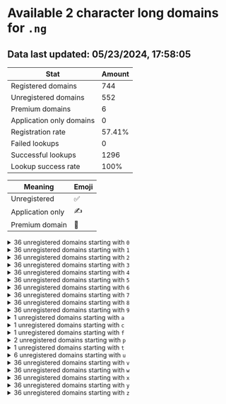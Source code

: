 # Available 2 character long domains for `.ng`

## Data last updated: 05/23/2024, 17:58:05

|Stat|Amount|
|--|--|
|Registered domains|744|
|Unregistered domains|552|
|Premium domains|6|
|Application only domains|0|
|Registration rate|57.41%|
|Failed lookups|0|
|Successful lookups|1296|
|Lookup success rate|100%|


|Meaning|Emoji|
|--|--|
|Unregistered|:white_check_mark:|
|Application only|:writing_hand:|
|Premium domain|:gem:|

<details>
<summary>36 unregistered domains starting with <bold><code>0</code></bold></summary>

|Type|Domain|
|--|--|
|:white_check_mark:|`00.ng`|
|:white_check_mark:|`01.ng`|
|:white_check_mark:|`02.ng`|
|:white_check_mark:|`03.ng`|
|:white_check_mark:|`04.ng`|
|:white_check_mark:|`05.ng`|
|:white_check_mark:|`06.ng`|
|:white_check_mark:|`07.ng`|
|:white_check_mark:|`08.ng`|
|:white_check_mark:|`09.ng`|
|:white_check_mark:|`0a.ng`|
|:white_check_mark:|`0b.ng`|
|:white_check_mark:|`0c.ng`|
|:white_check_mark:|`0d.ng`|
|:white_check_mark:|`0e.ng`|
|:white_check_mark:|`0f.ng`|
|:white_check_mark:|`0g.ng`|
|:white_check_mark:|`0h.ng`|
|:white_check_mark:|`0i.ng`|
|:white_check_mark:|`0j.ng`|
|:white_check_mark:|`0k.ng`|
|:white_check_mark:|`0l.ng`|
|:white_check_mark:|`0m.ng`|
|:white_check_mark:|`0n.ng`|
|:white_check_mark:|`0o.ng`|
|:white_check_mark:|`0p.ng`|
|:white_check_mark:|`0q.ng`|
|:white_check_mark:|`0r.ng`|
|:white_check_mark:|`0s.ng`|
|:white_check_mark:|`0t.ng`|
|:white_check_mark:|`0u.ng`|
|:white_check_mark:|`0v.ng`|
|:white_check_mark:|`0w.ng`|
|:white_check_mark:|`0x.ng`|
|:white_check_mark:|`0y.ng`|
|:white_check_mark:|`0z.ng`|
</details>
<details>
<summary>36 unregistered domains starting with <bold><code>1</code></bold></summary>

|Type|Domain|
|--|--|
|:white_check_mark:|`10.ng`|
|:white_check_mark:|`11.ng`|
|:white_check_mark:|`12.ng`|
|:white_check_mark:|`13.ng`|
|:white_check_mark:|`14.ng`|
|:white_check_mark:|`15.ng`|
|:white_check_mark:|`16.ng`|
|:white_check_mark:|`17.ng`|
|:white_check_mark:|`18.ng`|
|:white_check_mark:|`19.ng`|
|:white_check_mark:|`1a.ng`|
|:white_check_mark:|`1b.ng`|
|:white_check_mark:|`1c.ng`|
|:white_check_mark:|`1d.ng`|
|:white_check_mark:|`1e.ng`|
|:white_check_mark:|`1f.ng`|
|:white_check_mark:|`1g.ng`|
|:white_check_mark:|`1h.ng`|
|:white_check_mark:|`1i.ng`|
|:white_check_mark:|`1j.ng`|
|:white_check_mark:|`1k.ng`|
|:white_check_mark:|`1l.ng`|
|:white_check_mark:|`1m.ng`|
|:white_check_mark:|`1n.ng`|
|:white_check_mark:|`1o.ng`|
|:white_check_mark:|`1p.ng`|
|:white_check_mark:|`1q.ng`|
|:white_check_mark:|`1r.ng`|
|:white_check_mark:|`1s.ng`|
|:white_check_mark:|`1t.ng`|
|:white_check_mark:|`1u.ng`|
|:white_check_mark:|`1v.ng`|
|:white_check_mark:|`1w.ng`|
|:white_check_mark:|`1x.ng`|
|:white_check_mark:|`1y.ng`|
|:white_check_mark:|`1z.ng`|
</details>
<details>
<summary>36 unregistered domains starting with <bold><code>2</code></bold></summary>

|Type|Domain|
|--|--|
|:white_check_mark:|`20.ng`|
|:white_check_mark:|`21.ng`|
|:white_check_mark:|`22.ng`|
|:white_check_mark:|`23.ng`|
|:white_check_mark:|`24.ng`|
|:white_check_mark:|`25.ng`|
|:white_check_mark:|`26.ng`|
|:white_check_mark:|`27.ng`|
|:white_check_mark:|`28.ng`|
|:white_check_mark:|`29.ng`|
|:white_check_mark:|`2a.ng`|
|:white_check_mark:|`2b.ng`|
|:white_check_mark:|`2c.ng`|
|:white_check_mark:|`2d.ng`|
|:white_check_mark:|`2e.ng`|
|:white_check_mark:|`2f.ng`|
|:white_check_mark:|`2g.ng`|
|:white_check_mark:|`2h.ng`|
|:white_check_mark:|`2i.ng`|
|:white_check_mark:|`2j.ng`|
|:white_check_mark:|`2k.ng`|
|:white_check_mark:|`2l.ng`|
|:white_check_mark:|`2m.ng`|
|:white_check_mark:|`2n.ng`|
|:white_check_mark:|`2o.ng`|
|:white_check_mark:|`2p.ng`|
|:white_check_mark:|`2q.ng`|
|:white_check_mark:|`2r.ng`|
|:white_check_mark:|`2s.ng`|
|:white_check_mark:|`2t.ng`|
|:white_check_mark:|`2u.ng`|
|:white_check_mark:|`2v.ng`|
|:white_check_mark:|`2w.ng`|
|:white_check_mark:|`2x.ng`|
|:white_check_mark:|`2y.ng`|
|:white_check_mark:|`2z.ng`|
</details>
<details>
<summary>36 unregistered domains starting with <bold><code>3</code></bold></summary>

|Type|Domain|
|--|--|
|:white_check_mark:|`30.ng`|
|:white_check_mark:|`31.ng`|
|:white_check_mark:|`32.ng`|
|:white_check_mark:|`33.ng`|
|:white_check_mark:|`34.ng`|
|:white_check_mark:|`35.ng`|
|:white_check_mark:|`36.ng`|
|:white_check_mark:|`37.ng`|
|:white_check_mark:|`38.ng`|
|:white_check_mark:|`39.ng`|
|:white_check_mark:|`3a.ng`|
|:white_check_mark:|`3b.ng`|
|:white_check_mark:|`3c.ng`|
|:white_check_mark:|`3d.ng`|
|:white_check_mark:|`3e.ng`|
|:white_check_mark:|`3f.ng`|
|:white_check_mark:|`3g.ng`|
|:white_check_mark:|`3h.ng`|
|:white_check_mark:|`3i.ng`|
|:white_check_mark:|`3j.ng`|
|:white_check_mark:|`3k.ng`|
|:white_check_mark:|`3l.ng`|
|:white_check_mark:|`3m.ng`|
|:white_check_mark:|`3n.ng`|
|:white_check_mark:|`3o.ng`|
|:white_check_mark:|`3p.ng`|
|:white_check_mark:|`3q.ng`|
|:white_check_mark:|`3r.ng`|
|:white_check_mark:|`3s.ng`|
|:white_check_mark:|`3t.ng`|
|:white_check_mark:|`3u.ng`|
|:white_check_mark:|`3v.ng`|
|:white_check_mark:|`3w.ng`|
|:white_check_mark:|`3x.ng`|
|:white_check_mark:|`3y.ng`|
|:white_check_mark:|`3z.ng`|
</details>
<details>
<summary>36 unregistered domains starting with <bold><code>4</code></bold></summary>

|Type|Domain|
|--|--|
|:white_check_mark:|`40.ng`|
|:white_check_mark:|`41.ng`|
|:white_check_mark:|`42.ng`|
|:white_check_mark:|`43.ng`|
|:white_check_mark:|`44.ng`|
|:white_check_mark:|`45.ng`|
|:white_check_mark:|`46.ng`|
|:white_check_mark:|`47.ng`|
|:white_check_mark:|`48.ng`|
|:white_check_mark:|`49.ng`|
|:white_check_mark:|`4a.ng`|
|:white_check_mark:|`4b.ng`|
|:white_check_mark:|`4c.ng`|
|:white_check_mark:|`4d.ng`|
|:white_check_mark:|`4e.ng`|
|:white_check_mark:|`4f.ng`|
|:white_check_mark:|`4g.ng`|
|:white_check_mark:|`4h.ng`|
|:white_check_mark:|`4i.ng`|
|:white_check_mark:|`4j.ng`|
|:white_check_mark:|`4k.ng`|
|:white_check_mark:|`4l.ng`|
|:white_check_mark:|`4m.ng`|
|:white_check_mark:|`4n.ng`|
|:white_check_mark:|`4o.ng`|
|:white_check_mark:|`4p.ng`|
|:white_check_mark:|`4q.ng`|
|:white_check_mark:|`4r.ng`|
|:white_check_mark:|`4s.ng`|
|:white_check_mark:|`4t.ng`|
|:white_check_mark:|`4u.ng`|
|:white_check_mark:|`4v.ng`|
|:white_check_mark:|`4w.ng`|
|:white_check_mark:|`4x.ng`|
|:white_check_mark:|`4y.ng`|
|:white_check_mark:|`4z.ng`|
</details>
<details>
<summary>36 unregistered domains starting with <bold><code>5</code></bold></summary>

|Type|Domain|
|--|--|
|:white_check_mark:|`50.ng`|
|:white_check_mark:|`51.ng`|
|:white_check_mark:|`52.ng`|
|:white_check_mark:|`53.ng`|
|:white_check_mark:|`54.ng`|
|:white_check_mark:|`55.ng`|
|:white_check_mark:|`56.ng`|
|:white_check_mark:|`57.ng`|
|:white_check_mark:|`58.ng`|
|:white_check_mark:|`59.ng`|
|:white_check_mark:|`5a.ng`|
|:white_check_mark:|`5b.ng`|
|:white_check_mark:|`5c.ng`|
|:white_check_mark:|`5d.ng`|
|:white_check_mark:|`5e.ng`|
|:white_check_mark:|`5f.ng`|
|:white_check_mark:|`5g.ng`|
|:white_check_mark:|`5h.ng`|
|:white_check_mark:|`5i.ng`|
|:white_check_mark:|`5j.ng`|
|:white_check_mark:|`5k.ng`|
|:white_check_mark:|`5l.ng`|
|:white_check_mark:|`5m.ng`|
|:white_check_mark:|`5n.ng`|
|:white_check_mark:|`5o.ng`|
|:white_check_mark:|`5p.ng`|
|:white_check_mark:|`5q.ng`|
|:white_check_mark:|`5r.ng`|
|:white_check_mark:|`5s.ng`|
|:white_check_mark:|`5t.ng`|
|:white_check_mark:|`5u.ng`|
|:white_check_mark:|`5v.ng`|
|:white_check_mark:|`5w.ng`|
|:white_check_mark:|`5x.ng`|
|:white_check_mark:|`5y.ng`|
|:white_check_mark:|`5z.ng`|
</details>
<details>
<summary>36 unregistered domains starting with <bold><code>6</code></bold></summary>

|Type|Domain|
|--|--|
|:white_check_mark:|`60.ng`|
|:white_check_mark:|`61.ng`|
|:white_check_mark:|`62.ng`|
|:white_check_mark:|`63.ng`|
|:white_check_mark:|`64.ng`|
|:white_check_mark:|`65.ng`|
|:white_check_mark:|`66.ng`|
|:white_check_mark:|`67.ng`|
|:white_check_mark:|`68.ng`|
|:white_check_mark:|`69.ng`|
|:white_check_mark:|`6a.ng`|
|:white_check_mark:|`6b.ng`|
|:white_check_mark:|`6c.ng`|
|:white_check_mark:|`6d.ng`|
|:white_check_mark:|`6e.ng`|
|:white_check_mark:|`6f.ng`|
|:white_check_mark:|`6g.ng`|
|:white_check_mark:|`6h.ng`|
|:white_check_mark:|`6i.ng`|
|:white_check_mark:|`6j.ng`|
|:white_check_mark:|`6k.ng`|
|:white_check_mark:|`6l.ng`|
|:white_check_mark:|`6m.ng`|
|:white_check_mark:|`6n.ng`|
|:white_check_mark:|`6o.ng`|
|:white_check_mark:|`6p.ng`|
|:white_check_mark:|`6q.ng`|
|:white_check_mark:|`6r.ng`|
|:white_check_mark:|`6s.ng`|
|:white_check_mark:|`6t.ng`|
|:white_check_mark:|`6u.ng`|
|:white_check_mark:|`6v.ng`|
|:white_check_mark:|`6w.ng`|
|:white_check_mark:|`6x.ng`|
|:white_check_mark:|`6y.ng`|
|:white_check_mark:|`6z.ng`|
</details>
<details>
<summary>36 unregistered domains starting with <bold><code>7</code></bold></summary>

|Type|Domain|
|--|--|
|:white_check_mark:|`70.ng`|
|:white_check_mark:|`71.ng`|
|:white_check_mark:|`72.ng`|
|:white_check_mark:|`73.ng`|
|:white_check_mark:|`74.ng`|
|:white_check_mark:|`75.ng`|
|:white_check_mark:|`76.ng`|
|:white_check_mark:|`77.ng`|
|:white_check_mark:|`78.ng`|
|:white_check_mark:|`79.ng`|
|:white_check_mark:|`7a.ng`|
|:white_check_mark:|`7b.ng`|
|:white_check_mark:|`7c.ng`|
|:white_check_mark:|`7d.ng`|
|:white_check_mark:|`7e.ng`|
|:white_check_mark:|`7f.ng`|
|:white_check_mark:|`7g.ng`|
|:white_check_mark:|`7h.ng`|
|:white_check_mark:|`7i.ng`|
|:white_check_mark:|`7j.ng`|
|:white_check_mark:|`7k.ng`|
|:white_check_mark:|`7l.ng`|
|:white_check_mark:|`7m.ng`|
|:white_check_mark:|`7n.ng`|
|:white_check_mark:|`7o.ng`|
|:white_check_mark:|`7p.ng`|
|:white_check_mark:|`7q.ng`|
|:white_check_mark:|`7r.ng`|
|:white_check_mark:|`7s.ng`|
|:white_check_mark:|`7t.ng`|
|:white_check_mark:|`7u.ng`|
|:white_check_mark:|`7v.ng`|
|:white_check_mark:|`7w.ng`|
|:white_check_mark:|`7x.ng`|
|:white_check_mark:|`7y.ng`|
|:white_check_mark:|`7z.ng`|
</details>
<details>
<summary>36 unregistered domains starting with <bold><code>8</code></bold></summary>

|Type|Domain|
|--|--|
|:white_check_mark:|`80.ng`|
|:white_check_mark:|`81.ng`|
|:white_check_mark:|`82.ng`|
|:white_check_mark:|`83.ng`|
|:white_check_mark:|`84.ng`|
|:white_check_mark:|`85.ng`|
|:white_check_mark:|`86.ng`|
|:white_check_mark:|`87.ng`|
|:white_check_mark:|`88.ng`|
|:white_check_mark:|`89.ng`|
|:white_check_mark:|`8a.ng`|
|:white_check_mark:|`8b.ng`|
|:white_check_mark:|`8c.ng`|
|:white_check_mark:|`8d.ng`|
|:white_check_mark:|`8e.ng`|
|:white_check_mark:|`8f.ng`|
|:white_check_mark:|`8g.ng`|
|:white_check_mark:|`8h.ng`|
|:white_check_mark:|`8i.ng`|
|:white_check_mark:|`8j.ng`|
|:white_check_mark:|`8k.ng`|
|:white_check_mark:|`8l.ng`|
|:white_check_mark:|`8m.ng`|
|:white_check_mark:|`8n.ng`|
|:white_check_mark:|`8o.ng`|
|:white_check_mark:|`8p.ng`|
|:white_check_mark:|`8q.ng`|
|:white_check_mark:|`8r.ng`|
|:white_check_mark:|`8s.ng`|
|:white_check_mark:|`8t.ng`|
|:white_check_mark:|`8u.ng`|
|:white_check_mark:|`8v.ng`|
|:white_check_mark:|`8w.ng`|
|:white_check_mark:|`8x.ng`|
|:white_check_mark:|`8y.ng`|
|:white_check_mark:|`8z.ng`|
</details>
<details>
<summary>36 unregistered domains starting with <bold><code>9</code></bold></summary>

|Type|Domain|
|--|--|
|:white_check_mark:|`90.ng`|
|:white_check_mark:|`91.ng`|
|:white_check_mark:|`92.ng`|
|:white_check_mark:|`93.ng`|
|:white_check_mark:|`94.ng`|
|:white_check_mark:|`95.ng`|
|:white_check_mark:|`96.ng`|
|:white_check_mark:|`97.ng`|
|:white_check_mark:|`98.ng`|
|:white_check_mark:|`99.ng`|
|:white_check_mark:|`9a.ng`|
|:white_check_mark:|`9b.ng`|
|:white_check_mark:|`9c.ng`|
|:white_check_mark:|`9d.ng`|
|:white_check_mark:|`9e.ng`|
|:white_check_mark:|`9f.ng`|
|:white_check_mark:|`9g.ng`|
|:white_check_mark:|`9h.ng`|
|:white_check_mark:|`9i.ng`|
|:white_check_mark:|`9j.ng`|
|:white_check_mark:|`9k.ng`|
|:white_check_mark:|`9l.ng`|
|:white_check_mark:|`9m.ng`|
|:white_check_mark:|`9n.ng`|
|:white_check_mark:|`9o.ng`|
|:white_check_mark:|`9p.ng`|
|:white_check_mark:|`9q.ng`|
|:white_check_mark:|`9r.ng`|
|:white_check_mark:|`9s.ng`|
|:white_check_mark:|`9t.ng`|
|:white_check_mark:|`9u.ng`|
|:white_check_mark:|`9v.ng`|
|:white_check_mark:|`9w.ng`|
|:white_check_mark:|`9x.ng`|
|:white_check_mark:|`9y.ng`|
|:white_check_mark:|`9z.ng`|
</details>
<details>
<summary>1 unregistered domains starting with <bold><code>a</code></bold></summary>

|Type|Domain|
|--|--|
|:gem:|`ac.ng`|
</details>
<details>
<summary>1 unregistered domains starting with <bold><code>c</code></bold></summary>

|Type|Domain|
|--|--|
|:gem:|`co.ng`|
</details>
<details>
<summary>1 unregistered domains starting with <bold><code>f</code></bold></summary>

|Type|Domain|
|--|--|
|:gem:|`fm.ng`|
</details>
<details>
<summary>2 unregistered domains starting with <bold><code>p</code></bold></summary>

|Type|Domain|
|--|--|
|:gem:|`pc.ng`|
|:gem:|`pi.ng`|
</details>
<details>
<summary>1 unregistered domains starting with <bold><code>t</code></bold></summary>

|Type|Domain|
|--|--|
|:gem:|`tv.ng`|
</details>
<details>
<summary>6 unregistered domains starting with <bold><code>u</code></bold></summary>

|Type|Domain|
|--|--|
|:white_check_mark:|`u4.ng`|
|:white_check_mark:|`u5.ng`|
|:white_check_mark:|`u6.ng`|
|:white_check_mark:|`u7.ng`|
|:white_check_mark:|`u8.ng`|
|:white_check_mark:|`u9.ng`|
</details>
<details>
<summary>36 unregistered domains starting with <bold><code>v</code></bold></summary>

|Type|Domain|
|--|--|
|:white_check_mark:|`v0.ng`|
|:white_check_mark:|`v1.ng`|
|:white_check_mark:|`v2.ng`|
|:white_check_mark:|`v3.ng`|
|:white_check_mark:|`v4.ng`|
|:white_check_mark:|`v5.ng`|
|:white_check_mark:|`v6.ng`|
|:white_check_mark:|`v7.ng`|
|:white_check_mark:|`v8.ng`|
|:white_check_mark:|`v9.ng`|
|:white_check_mark:|`va.ng`|
|:white_check_mark:|`vb.ng`|
|:white_check_mark:|`vc.ng`|
|:white_check_mark:|`vd.ng`|
|:white_check_mark:|`ve.ng`|
|:white_check_mark:|`vf.ng`|
|:white_check_mark:|`vg.ng`|
|:white_check_mark:|`vh.ng`|
|:white_check_mark:|`vi.ng`|
|:white_check_mark:|`vj.ng`|
|:white_check_mark:|`vk.ng`|
|:white_check_mark:|`vl.ng`|
|:white_check_mark:|`vm.ng`|
|:white_check_mark:|`vn.ng`|
|:white_check_mark:|`vo.ng`|
|:white_check_mark:|`vp.ng`|
|:white_check_mark:|`vq.ng`|
|:white_check_mark:|`vr.ng`|
|:white_check_mark:|`vs.ng`|
|:white_check_mark:|`vt.ng`|
|:white_check_mark:|`vu.ng`|
|:white_check_mark:|`vv.ng`|
|:white_check_mark:|`vw.ng`|
|:white_check_mark:|`vx.ng`|
|:white_check_mark:|`vy.ng`|
|:white_check_mark:|`vz.ng`|
</details>
<details>
<summary>36 unregistered domains starting with <bold><code>w</code></bold></summary>

|Type|Domain|
|--|--|
|:white_check_mark:|`w0.ng`|
|:white_check_mark:|`w1.ng`|
|:white_check_mark:|`w2.ng`|
|:white_check_mark:|`w3.ng`|
|:white_check_mark:|`w4.ng`|
|:white_check_mark:|`w5.ng`|
|:white_check_mark:|`w6.ng`|
|:white_check_mark:|`w7.ng`|
|:white_check_mark:|`w8.ng`|
|:white_check_mark:|`w9.ng`|
|:white_check_mark:|`wa.ng`|
|:white_check_mark:|`wb.ng`|
|:white_check_mark:|`wc.ng`|
|:white_check_mark:|`wd.ng`|
|:white_check_mark:|`we.ng`|
|:white_check_mark:|`wf.ng`|
|:white_check_mark:|`wg.ng`|
|:white_check_mark:|`wh.ng`|
|:white_check_mark:|`wi.ng`|
|:white_check_mark:|`wj.ng`|
|:white_check_mark:|`wk.ng`|
|:white_check_mark:|`wl.ng`|
|:white_check_mark:|`wm.ng`|
|:white_check_mark:|`wn.ng`|
|:white_check_mark:|`wo.ng`|
|:white_check_mark:|`wp.ng`|
|:white_check_mark:|`wq.ng`|
|:white_check_mark:|`wr.ng`|
|:white_check_mark:|`ws.ng`|
|:white_check_mark:|`wt.ng`|
|:white_check_mark:|`wu.ng`|
|:white_check_mark:|`wv.ng`|
|:white_check_mark:|`ww.ng`|
|:white_check_mark:|`wx.ng`|
|:white_check_mark:|`wy.ng`|
|:white_check_mark:|`wz.ng`|
</details>
<details>
<summary>36 unregistered domains starting with <bold><code>x</code></bold></summary>

|Type|Domain|
|--|--|
|:white_check_mark:|`x0.ng`|
|:white_check_mark:|`x1.ng`|
|:white_check_mark:|`x2.ng`|
|:white_check_mark:|`x3.ng`|
|:white_check_mark:|`x4.ng`|
|:white_check_mark:|`x5.ng`|
|:white_check_mark:|`x6.ng`|
|:white_check_mark:|`x7.ng`|
|:white_check_mark:|`x8.ng`|
|:white_check_mark:|`x9.ng`|
|:white_check_mark:|`xa.ng`|
|:white_check_mark:|`xb.ng`|
|:white_check_mark:|`xc.ng`|
|:white_check_mark:|`xd.ng`|
|:white_check_mark:|`xe.ng`|
|:white_check_mark:|`xf.ng`|
|:white_check_mark:|`xg.ng`|
|:white_check_mark:|`xh.ng`|
|:white_check_mark:|`xi.ng`|
|:white_check_mark:|`xj.ng`|
|:white_check_mark:|`xk.ng`|
|:white_check_mark:|`xl.ng`|
|:white_check_mark:|`xm.ng`|
|:white_check_mark:|`xn.ng`|
|:white_check_mark:|`xo.ng`|
|:white_check_mark:|`xp.ng`|
|:white_check_mark:|`xq.ng`|
|:white_check_mark:|`xr.ng`|
|:white_check_mark:|`xs.ng`|
|:white_check_mark:|`xt.ng`|
|:white_check_mark:|`xu.ng`|
|:white_check_mark:|`xv.ng`|
|:white_check_mark:|`xw.ng`|
|:white_check_mark:|`xx.ng`|
|:white_check_mark:|`xy.ng`|
|:white_check_mark:|`xz.ng`|
</details>
<details>
<summary>36 unregistered domains starting with <bold><code>y</code></bold></summary>

|Type|Domain|
|--|--|
|:white_check_mark:|`y0.ng`|
|:white_check_mark:|`y1.ng`|
|:white_check_mark:|`y2.ng`|
|:white_check_mark:|`y3.ng`|
|:white_check_mark:|`y4.ng`|
|:white_check_mark:|`y5.ng`|
|:white_check_mark:|`y6.ng`|
|:white_check_mark:|`y7.ng`|
|:white_check_mark:|`y8.ng`|
|:white_check_mark:|`y9.ng`|
|:white_check_mark:|`ya.ng`|
|:white_check_mark:|`yb.ng`|
|:white_check_mark:|`yc.ng`|
|:white_check_mark:|`yd.ng`|
|:white_check_mark:|`ye.ng`|
|:white_check_mark:|`yf.ng`|
|:white_check_mark:|`yg.ng`|
|:white_check_mark:|`yh.ng`|
|:white_check_mark:|`yi.ng`|
|:white_check_mark:|`yj.ng`|
|:white_check_mark:|`yk.ng`|
|:white_check_mark:|`yl.ng`|
|:white_check_mark:|`ym.ng`|
|:white_check_mark:|`yn.ng`|
|:white_check_mark:|`yo.ng`|
|:white_check_mark:|`yp.ng`|
|:white_check_mark:|`yq.ng`|
|:white_check_mark:|`yr.ng`|
|:white_check_mark:|`ys.ng`|
|:white_check_mark:|`yt.ng`|
|:white_check_mark:|`yu.ng`|
|:white_check_mark:|`yv.ng`|
|:white_check_mark:|`yw.ng`|
|:white_check_mark:|`yx.ng`|
|:white_check_mark:|`yy.ng`|
|:white_check_mark:|`yz.ng`|
</details>
<details>
<summary>36 unregistered domains starting with <bold><code>z</code></bold></summary>

|Type|Domain|
|--|--|
|:white_check_mark:|`z0.ng`|
|:white_check_mark:|`z1.ng`|
|:white_check_mark:|`z2.ng`|
|:white_check_mark:|`z3.ng`|
|:white_check_mark:|`z4.ng`|
|:white_check_mark:|`z5.ng`|
|:white_check_mark:|`z6.ng`|
|:white_check_mark:|`z7.ng`|
|:white_check_mark:|`z8.ng`|
|:white_check_mark:|`z9.ng`|
|:white_check_mark:|`za.ng`|
|:white_check_mark:|`zb.ng`|
|:white_check_mark:|`zc.ng`|
|:white_check_mark:|`zd.ng`|
|:white_check_mark:|`ze.ng`|
|:white_check_mark:|`zf.ng`|
|:white_check_mark:|`zg.ng`|
|:white_check_mark:|`zh.ng`|
|:white_check_mark:|`zi.ng`|
|:white_check_mark:|`zj.ng`|
|:white_check_mark:|`zk.ng`|
|:white_check_mark:|`zl.ng`|
|:white_check_mark:|`zm.ng`|
|:white_check_mark:|`zn.ng`|
|:white_check_mark:|`zo.ng`|
|:white_check_mark:|`zp.ng`|
|:white_check_mark:|`zq.ng`|
|:white_check_mark:|`zr.ng`|
|:white_check_mark:|`zs.ng`|
|:white_check_mark:|`zt.ng`|
|:white_check_mark:|`zu.ng`|
|:white_check_mark:|`zv.ng`|
|:white_check_mark:|`zw.ng`|
|:white_check_mark:|`zx.ng`|
|:white_check_mark:|`zy.ng`|
|:white_check_mark:|`zz.ng`|
</details>